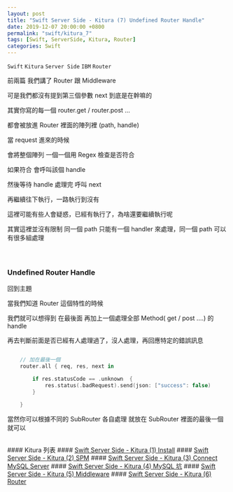 ```yaml
---
layout: post
title: "Swift Server Side - Kitura (7) Undefined Router Handle"
date: 2019-12-07 20:00:00 +0800
permalink: "swift/kitura_7"
tags: [Swift, ServerSide, Kitura, Router]
categories: Swift
---
```


`Swift` `Kitura` `Server Side` `IBM` `Router`

前兩篇 我們講了 Router 跟 Middleware

可是我們都沒有提到第三個參數 next 到底是在幹嘛的

其實你寫的每一個 router.get / router.post ...

都會被放進 Router 裡面的陣列裡 (path, handle)

當 request 進來的時候

會將整個陣列 一個一個用 Regex 檢查是否符合

如果符合 會呼叫該個 handle

然後等待 handle 處理完 呼叫 next

再繼續往下執行，一路執行到沒有

這裡可能有些人會疑惑，已經有執行了，為啥還要繼續執行呢

其實這裡並沒有限制 同一個 path 只能有一個 handler 來處理，同一個 path 可以有很多組處理

##### <br>
### Undefined Router Handle

回到主題

當我們知道 Router 這個特性的時候

我們就可以想得到 在最後面 再加上一個處理全部 Method( get / post ....) 的 handle

再去判斷前面是否已經有人處理過了，沒人處理，再回應特定的錯誤訊息

```swift

    // 加在最後一個
    router.all { req, res, next in

        if res.statusCode == .unknown  {
            res.status(.badRequest).send(json: ["success": false)
        }

    }

```

當然你可以根據不同的 SubRouter 各自處理 就放在 SubRouter 裡面的最後一個就可以

<br>
#### Kitura 列表
#### <a href="/swift/kitura_1" target="_blank">Swift Server Side - Kitura (1) Install</a>
#### <a href="/swift/kitura_2" target="_blank">Swift Server Side - Kitura (2) SPM</a>
#### <a href="/swift/kitura_3" target="_blank">Swift Server Side - Kitura (3) Connect MySQL Server</a>
#### <a href="/swift/kitura_4" target="_blank">Swift Server Side - Kitura (4) MySQL 坑</a>
#### <a href="/swift/kitura_5" target="_blank">Swift Server Side - Kitura (5) Middleware</a>
#### <a href="/swift/kitura_6" target="_blank">Swift Server Side - Kitura (6) Router</a>
<br>